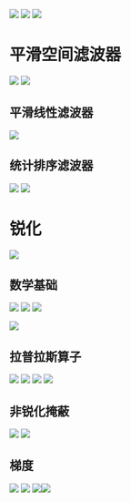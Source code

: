 ![](../photo/Pasted%20image%2020240708173130.png)
![](../photo/Pasted%20image%2020240708173228.png)
![](../photo/Pasted%20image%2020240708173411.png)
# 平滑空间滤波器
![](../photo/Pasted%20image%2020240708174528.png)
![](../photo/Pasted%20image%2020240708174615.png)

## 平滑线性滤波器
![](../photo/Pasted%20image%2020240708174540.png)
## 统计排序滤波器
![](../photo/Pasted%20image%2020240708175053.png)
![](../photo/Pasted%20image%2020240708175106.png)
# 锐化

![](../photo/Pasted%20image%2020240708175329.png)
## 数学基础
![](../photo/Pasted%20image%2020240708180117.png)
![](../photo/Pasted%20image%2020240708180644.png)
![](../photo/Pasted%20image%2020240708180937.png)

![](../photo/Pasted%20image%2020240708181406.png)
## 拉普拉斯算子
![](../photo/Pasted%20image%2020240708182008.png)
![](../photo/Pasted%20image%2020240708184700.png)
![](../photo/Pasted%20image%2020240708184529.png)
![](../photo/Pasted%20image%2020240708182153.png)

## 非锐化掩蔽

![](../photo/Pasted%20image%2020240708185416.png)
![](../photo/Pasted%20image%2020240708185433.png)

## 梯度
![](../photo/Pasted%20image%2020240708190230.png)
![](../photo/Pasted%20image%2020240708190335.png)
![](../photo/Pasted%20image%2020240708190357.png)![](../photo/Pasted%20image%2020240708190422.png)